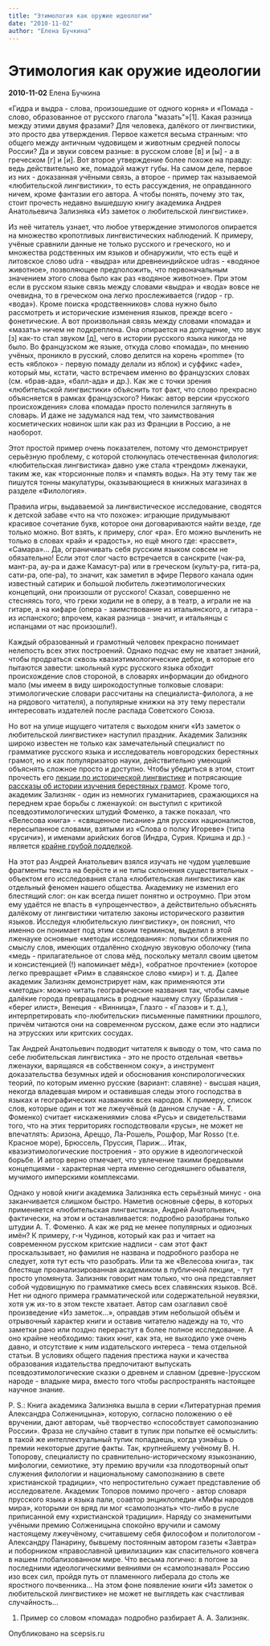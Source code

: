 ```yaml
---
title: "Этимология как оружие идеологии"
date: "2010-11-02"
author: "Елена Бучкина"
---
```


# Этимология как оружие идеологии

**2010-11-02** Елена Бучкина

«Гидра и выдра - слова, произошедшие от одного корня» и «Помада - слово, образованное от русского глагола "мазать"»[1]. Какая разница между этими двумя фразами? Для человека, далёкого от лингвистики, это просто два утверждения. Первое кажется весьма странным: что общего между античным чудовищем и животным средней полосы России? Да и звуки совсем разные: в русском слове [в] и [ы] - а в греческом [г] и [и]. Вот второе утверждение более похоже на правду: ведь действительно же, помадой мажут губы. На самом деле, первое из них - доказанная учёными связь, а второе - пример так называемой «любительской лингвистики», то есть рассуждения, не оправданного ничем, кроме фантазии его автора. А чтобы понять, почему это так, стоит прочесть недавно вышедшую книгу академика Андрея Анатольевича Зализняка «Из заметок о любительской лингвистике».

Из неё читатель узнает, что любое утверждение этимологов опирается на множество кропотливых лингвистических наблюдений. К примеру, учёные сравнили данные не только русского и греческого, но и множества родственных им языков и обнаружили, что есть ещё и литовское слово udra - «выдра» или древнеиндийское udras - «водяное животное», позволяющее предположить, что первоначальным значением этого слова было как раз «водяное животное». При этом если в русском языке связь между словами «выдра» и «вода» вовсе не очевидна, то в греческом она легко прослеживается (гидор - гр. «вода»). Кроме поиска «родственников» слова нужно было рассмотреть и исторические изменения языков, прежде всего - фонетические. А вот произвольная связь между словами «помада» и «мазать» ничем не подкреплена. Она опирается на допущение, что звук [з] как-то стал звуком [д], чего в истории русского языка никогда не было. Во французском же языке, откуда слово «помада», по мнению учёных, проникло в русский, слово делится на корень «pomme» (то есть «яблоко» - первую помаду делали из яблок) и суффикс «ade», который мы, кстати, часто встречаем именно во французских словах (см. «брав-ада», «балл-ада» и др.). Как же с точки зрения «любительской лингвистики» объяснить тот факт, что слово прекрасно объясняется в рамках французского? Никак: автор версии «русского происхождения» слова «помада» просто поленился заглянуть в словарь. И даже не задумался над тем, что заимствования косметических новинок шли как раз из Франции в Россию, а не наоборот.

Этот простой пример очень показателен, потому что демонстрирует серьёзную проблему, с которой столкнулась отечественная филология: «любительская лингвистика» давно уже стала «трендом» лженауки, таким же, как «торсионные поля» и «память воды». На эту тему так же пишутся тонны макулатуры, оказывающиеся в книжных магазинах в разделе «Филология».

Правила игры, выдаваемой за лингвистическое исследование, сводятся к детской забаве «что на что похоже»: играющие придумывают красивое сочетание букв, которое они договариваются найти везде, где только можно. Вот взять, к примеру, слог «ра». Его можно вычленить не только в словах «рай» и «радость», но ещё много где: «рассвет», «Самара»... Да, ограничивать себя русским языком совсем не обязательно! Если этот слог часто встречается в санскрите (чак-ра, мант-ра, ау-ра и даже Камасут-ра) или в греческом (культу-ра, гита-ра, сати-ра, опе-ра), то значит, как заметил в эфире Первого канала один известный сатирик и большой любитель лжеэтимологических концепций, они произошли от русского! Сказал, совершенно не стесняясь того, что греки ходили не в оперу, а в театр, а играли не на гитаре, а на кифаре (опера - заимствование из итальянского, а гитара - из испанского; впрочем, какая разница - значит, и итальянцы с испанцами от нас произошли!).

Каждый образованный и грамотный человек прекрасно понимает нелепость всех этих построений. Однако подчас ему не хватает знаний, чтобы продраться сквозь квазиэтимологические дебри, в которые его пытаются завести: школьный курс русского языка обходит происхождение слов стороной, в словарях информации до обидного мало (мы имеем в виду широкодоступные толковые словари: этимологические словари рассчитаны на специалиста-филолога, а не на рядового читателя), а популярные книжки на эту тему перестали интересовать издателей после распада Советского Союза.

Но вот на улице ищущего читателя с выходом книги «Из заметок о любительской лингвистике» наступил праздник. Академик Зализняк широко известен не только как замечательный специалист по грамматике русского языка и исследователь новгородских берестяных грамот, но и как популяризатор науки, действительно умеющий объяснять сложное просто и доступно. Чтобы убедиться в этом, стоит прочесть его [лекции по исторической лингвистике](http://elementy.ru/lib/430714) и потрясающие [рассказы об истории изучения берестяных грамот](http://www.polit.ru/lectures/2006/11/30/zalizniak.html). Кроме того, академик Зализняк - один из немногих гуманитариев, сражающихся на переднем крае борьбы с лженаукой: он выступил с критикой псевдоэтимологических штудий Фоменко, а также показал, что «Велесова книга» - «священное писание» для русских националистов, пересыпанное словами, взятыми из «Слова о полку Игореве» (типа «русичи»), и именами арийских богов (Индра, Сурия. Кришна и др.) - является [крайне грубой подделкой](http://www.mathnet.ru/php/presentation.phtml?option_lang=rus&presentid=238).

На этот раз Андрей Анатольевич взялся изучать не чудом уцелевшие фрагменты текста на берёсте и не типы склонения существительных - объектом его исследования стала «любительская лингвистика» как отдельный феномен нашего общества. Академику не изменил его блестящий слог: он как всегда пишет понятно и остроумно. При этом ему удаётся не впасть в «упрощенчество», а действительно объяснять далёкому от лингвистики читателю законы исторического развития языков. Исследуя «любительскую лингвистику», он пояснил, что именно он понимает под этим своим термином, выделил в этой лженауке основные «методы исследования»: попытки сближения по смыслу слов, имеющих отдалённо сходную звуковую оболочку (типа «медь - прилагательное от слова мёд, поскольку металл своим цветом и консистенцией (!) напоминает мёд»), «обратное прочтение» (которое легко превращает «Рим» в славянское слово «мир») и т. д. Далее академик Зализняк демонстрирует нам, как применяются эти «методы»: можно читать географические названия так, чтобы самые далёкие города превращались в родные нашему слуху (Бразилия - «берег илист», Венеция - «Винница», Глазго - «Глазов» и т. д.), интерпретировать «по-любительски» письменные памятники прошлого, причём читаются они на современном русском, даже если это надписи на этрусских или критских сосудах.

Так Андрей Анатольевич подводит читателя к выводу о том, что сама по себе любительская лингвистика - это не просто отдельная «ветвь» лженауки, варящаяся «в собственном соку», а инструмент доказательства безумных идей и обоснования конспирологических теорий, по которым именно русские (вариант: славяне) - высшая нация, некогда владевшая миром и оставившая следы этого господства в языках и географических названиях всех народов. К примеру, список слов, которые один и тот же лжеучёный (в данном случае - А. Т. Фоменко) считает «искажениями» слова «Русь» и свидетельствами того, что на этих территориях господствовали «русы», не может не впечатлять: Аризона, Ареццо, Ла-Рошель, Рошфор, Mar Rosso (т.е. Красное море), Брюссель, Пруссия, Париж... Итак, квазиэтимологические построения - это оружие в идеологической борьбе. И автор верно отмечает, что увлечение такими бредовыми концепциями - характерная черта именно сегодняшнего обывателя, мучимого имперскими комплексами.

Однако у новой книги академика Зализняка есть серьёзный минус - она заканчивается слишком быстро. Наметив основные сферы, в которых применяется «любительская лингвистика», Андрей Анатольевич, фактически, на этом и останавливается: подробно разобраны только штудии А. Т. Фоменко. А как же ряд не менее популярных и одиозных имён? К примеру, г-н Чудинов, который как раз и читает на современном русском критские надписи - сам этот факт проскальзывает, но фамилия не названа и подробного разбора не следует, хотя тут есть что разобрать. Или та же «Велесова книга», так блестяще проанализированная академиком в публичной лекции, - тут просто упомянута. Зализняк говорит нам только, что она представляет собой чудовищную по грамматике смесь всех славянских языков. Всё. Нет ни одного примера грамматической или содержательной неувязки, хотя уж их-то в этом тексте хватает. Автор сам озаглавил своё произведение «Из заметок...», оправдав этим небольшой объём и отрывочный характер книги и оставив читателю надежду на то, что заметки рано или поздно перерастут в более полное исследование. А оно крайне необходимо: таких книг, как эта, не выходило уже очень давно, и отсутствие к ним издательского интереса - тема отдельной статьи. В условиях общего падения престижа науки и качества образования издательства предпочитают выпускать псевдоэтимологические сказки о древнем и славном (древне-)русском народе - владыке мира, вместо того чтобы распространять настоящее научное знание.

P. S.: Книга академика Зализняка вышла в серии «Литературная премия Александра Солженицына», которую, согласно положению о её вручении, дают авторам, чьё творчество «способствует самопознанию России». Фраза не случайно ставит в тупик при попытке её осмыслить: в такой же интеллектуальный тупик попадаешь, когда узнаёшь о премии некоторые другие факты. Так, крупнейшему учёному В. Н. Топорову, специалисту по сравнительно-историческому языкознанию, мифологии, семиотике, эту премию вручили «за плодотворный опыт служения филологии и национальному самопознанию в свете христианской традиции», что непростительно сужает представление об исследователе. Академик Топоров помимо прочего - автор словаря прусского языка и языка пали, соавтор энциклопедии «Мифы народов мира», которыми он вряд ли мог «самопознать» что-либо в русле приписанной ему «христианской традиции». Наряду со знаменитыми учёными премию Солженицына спокойно вручили и самому настоящему лжеучёному, считавшему себя философом и политологом - Александру Панарину, бывшему постоянным автором газеты «Завтра» и поборником «православной цивилизации» как спасительного ковчега в нашем глобализованном мире. Что весьма логично: в погоне за последними идеологическими веяниями он «самопознавал» Россию изо всех сил, пройдя путь от пламенного либерала до столь же яростного почвенника... На этом фоне появление книги «Из заметок о любительской лингвистике» не может не выглядеть как счастливая случайность...

1. Пример со словом «помада» подробно разбирает А. А. Зализняк.

Опубликовано на scepsis.ru